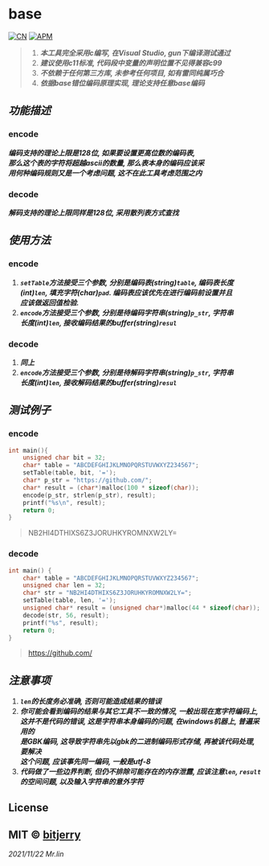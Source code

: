 # base
[![CN](https://img.shields.io/badge/Language-English-blue)](https://github.com/bitjerry/base/blob/main/README.md)
[![APM](https://img.shields.io/badge/license-MIT-2345.svg)](https://github.com/bitjerry/base)
>1. ***本工具完全采用c编写, 在Visual Studio, gun下编译测试通过***
>2. ***建议使用c11标准, 代码段中变量的声明位置不见得兼容c99***
>3. ***不依赖于任何第三方库, 未参考任何项目, 如有雷同纯属巧合***
>4. ***依据base错位编码原理实现, 理论支持任意base编码***

## _功能描述_

### encode

***编码支持的理论上限是128位, 如果要设置更高位数的编码表,<br>
   那么这个表的字符将超越ascii的数量, 那么表本身的编码应该采<br>
   用何种编码规则又是一个考虑问题, 这不在此工具考虑范围之内***

### decode

***解码支持的理论上限同样是128位, 采用散列表方式查找***

## _使用方法_

### encode

1. ***`setTable`方法接受三个参数, 分别是编码表(string)`table`, 编码表长度<br>
   (int)`len`, 填充字符(char)`pad`. 编码表应该优先在进行编码前设置并且<br>
   应该做返回值检验.***
2. ***`encode`方法接受三个参数, 分别是待编码字符串(string)`p_str`, 字符串<br>
   长度(int)`len`, 接收编码结果的buffer(string)`resul`***

### decode

1. ***同上***
2. ***`encode`方法接受三个参数, 分别是待解码字符串(string)`p_str`, 字符串<br>
   长度(int)`len`, 接收解码结果的buffer(string)`resul`***

## _测试例子_

### encode
```c
int main(){
	unsigned char bit = 32;
	char* table = "ABCDEFGHIJKLMNOPQRSTUVWXYZ234567";
	setTable(table, bit, '=');
	char* p_str = "https://github.com/";
	char* result = (char*)malloc(100 * sizeof(char));
	encode(p_str, strlen(p_str), result);
	printf("%s\n", result);
	return 0;
}
```
> NB2HI4DTHIXS6Z3JORUHKYROMNXW2LY=

### decode
```c
int main() {
	char* table = "ABCDEFGHIJKLMNOPQRSTUVWXYZ234567";
	unsigned char len = 32;
	char* str = "NB2HI4DTHIXS6Z3JORUHKYROMNXW2LY=";
	setTable(table, len, '=');
	unsigned char* result = (unsigned char*)malloc(44 * sizeof(char));
	decode(str, 56, result);
	printf("%s", result);
	return 0;
}
```
> https://github.com/

## _注意事项_

1. ***`len`的长度务必准确, 否则可能造成结果的错误***
2. ***你可能会看到编码的结果与其它工具不一致的情况, 一般出现在宽字符编码上, <br>
   这并不是代码的错误, 这是字符串本身编码的问题, 在windows机器上, 普遍采用的<br>
   是GBK编码, 这导致字符串先以gbk的二进制编码形式存储, 再被该代码处理, 要解决<br>
   这个问题, 应该事先同一编码, 一般是utf-8***
3. ***代码做了一些边界判断, 但仍不排除可能存在的内存泄露, 应该注意`len`, `result`<br>
   的空间问题, 以及输入字符串的意外字符***
   
## License
MIT © [bitjerry](https://github.com/bitjerry/base/blob/main/LICENSE)
----------
*2021/11/22*
*Mr.lin*
